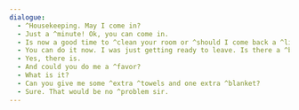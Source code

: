 ```yaml
---
dialogue:
  - ^Housekeeping. May I come in?
  - Just a ^minute! Ok, you can come in.
  - Is now a good time to ^clean your room or ^should I come back a ^little ^later?
  - You can do it now. I was just getting ready to leave. Is there a ^breakfast ^upstairs today?
  - Yes, there is.
  - And could you do me a ^favor?
  - What is it?
  - Can you give me some ^extra ^towels and one extra ^blanket?
  - Sure. That would be no ^problem sir.
---
```

